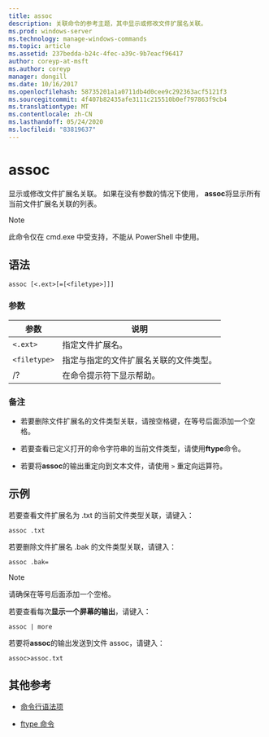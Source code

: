 ```yaml
---
title: assoc
description: 关联命令的参考主题，其中显示或修改文件扩展名关联。
ms.prod: windows-server
ms.technology: manage-windows-commands
ms.topic: article
ms.assetid: 237bedda-b24c-4fec-a39c-9b7eacf96417
author: coreyp-at-msft
ms.author: coreyp
manager: dongill
ms.date: 10/16/2017
ms.openlocfilehash: 58735201a1a0711db4d0cee9c292363acf5121f3
ms.sourcegitcommit: 4f407b82435afe3111c215510b0ef797863f9cb4
ms.translationtype: MT
ms.contentlocale: zh-CN
ms.lasthandoff: 05/24/2020
ms.locfileid: "83819637"
---
```

# <a name="assoc"></a>assoc

显示或修改文件扩展名关联。 如果在没有参数的情况下使用， **assoc**将显示所有当前文件扩展名关联的列表。

> [!NOTE]
> 此命令仅在 cmd.exe 中受支持，不能从 PowerShell 中使用。

## <a name="syntax"></a>语法

```
assoc [<.ext>[=[<filetype>]]]
```

### <a name="parameters"></a>参数

| 参数 | 说明 |
| --------- | ----------- |
| `<.ext>` | 指定文件扩展名。 |
| `<filetype>` | 指定与指定的文件扩展名关联的文件类型。 |
| /? | 在命令提示符下显示帮助。 |

### <a name="remarks"></a>备注

- 若要删除文件扩展名的文件类型关联，请按空格键，在等号后面添加一个空格。

- 若要查看已定义打开的命令字符串的当前文件类型，请使用**ftype**命令。

- 若要将**assoc**的输出重定向到文本文件，请使用 `>` 重定向运算符。

## <a name="examples"></a>示例

若要查看文件扩展名为 .txt 的当前文件类型关联，请键入：

```
assoc .txt
```

若要删除文件扩展名 .bak 的文件类型关联，请键入：

```
assoc .bak=
```

> [!NOTE]
> 请确保在等号后面添加一个空格。

若要查看每次**显示一个屏幕的输出**，请键入：

```
assoc | more
```

若要将**assoc**的输出发送到文件 assoc，请键入：

```
assoc>assoc.txt
```

## <a name="additional-references"></a>其他参考

- [命令行语法项](command-line-syntax-key.md)

- [ftype 命令](ftype.md)
